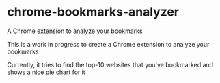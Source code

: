 # chrome-bookmarks-analyzer
A Chrome extension to analyze your bookmarks

This is a work in progress to create a Chrome extension to analyze your bookmarks

Currently, it tries to find the top-10 websites that you've bookmarked and shows a nice pie chart for it
